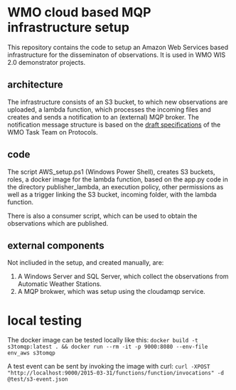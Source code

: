 # WMO cloud based MQP infrastructure setup
This repository contains the code to setup an Amazon Web Services based infrastructure for the disseminaton of observations. It is used in WMO WIS 2.0 demonstrator projects.

## architecture
The infrastructure consists of an S3 bucket, to which new observations are uploaded, a lambda function, which processes the incoming files and creates and sends a notification to an (external) MQP broker.
The notification message structure is based on the [draft specifications](https://github.com/wmo-im/GTStoWIS2) of the WMO Task Team on Protocols.

## code
The script AWS_setup.ps1 (Windows Power Shell), creates S3 buckets, roles, a docker image for the lambda function, based on the app.py code in the directory publisher_lambda, an execution policy, other permissions as well as a trigger linking the S3 bucket, incoming folder, with the lambda function.

There is also a consumer script, which can be used to obtain the observations which are published.

## external components
Not incliuded in the setup, and created manually, are:
1. A Windows Server and SQL Server, which collect the observations from Automatic Weather Stations.
2. A MQP brokwer, which was setup using the cloudamqp service.

# local testing
The docker image can be tested locally like this:
```docker build -t s3tomqp:latest . && docker run --rm -it -p 9000:8080 --env-file env_aws s3tomqp```

A test event can be sent by invoking the image with curl:
```curl -XPOST "http://localhost:9000/2015-03-31/functions/function/invocations" -d @test/s3-event.json```